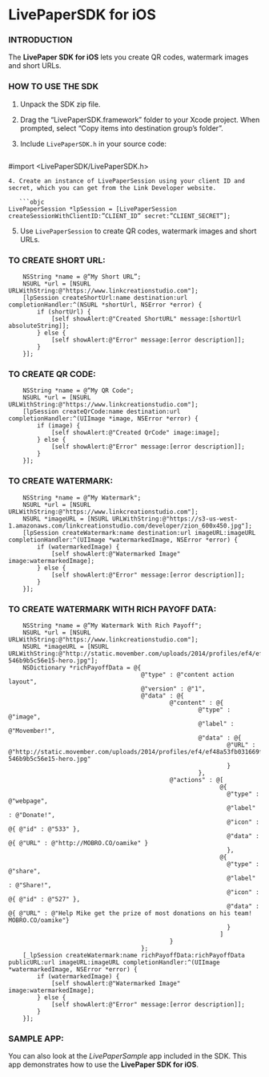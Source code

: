 # LivePaperSDK for iOS


### INTRODUCTION

The __LivePaper SDK for iOS__ lets you create QR codes, watermark images and short URLs.


### HOW TO USE THE SDK

1. Unpack the SDK zip file.
2. Drag the “LivePaperSDK.framework” folder to your Xcode project. When prompted, select “Copy items into destination group’s folder”.
3. Include `LivePaperSDK.h` in your source code:
   
   ```objc
#import <LivePaperSDK/LivePaperSDK.h>
```
4. Create an instance of LivePaperSession using your client ID and secret, which you can get from the Link Developer website.

   ```objc
LivePaperSession *lpSession = [LivePaperSession createSessionWithClientID:”CLIENT_ID” secret:”CLIENT_SECRET”];
```
5. Use `LivePaperSession` to create QR codes, watermark images and short URLs.

### TO CREATE SHORT URL:

```objc
    NSString *name = @“My Short URL”;
    NSURL *url = [NSURL URLWithString:@"https://www.linkcreationstudio.com"];
    [lpSession createShortUrl:name destination:url completionHandler:^(NSURL *shortUrl, NSError *error) {
        if (shortUrl) {
            [self showAlert:@"Created ShortURL" message:[shortUrl absoluteString]];
        } else {
            [self showAlert:@"Error" message:[error description]];
        }
    }];
```

### TO CREATE QR CODE:

```objc
    NSString *name = @“My QR Code";
    NSURL *url = [NSURL URLWithString:@"https://www.linkcreationstudio.com"];
    [lpSession createQrCode:name destination:url completionHandler:^(UIImage *image, NSError *error) {
        if (image) {
            [self showAlert:@"Created QrCode" image:image];
        } else {
            [self showAlert:@"Error" message:[error description]];
        }
    }];
```

### TO CREATE WATERMARK:

```objc
    NSString *name = @“My Watermark";
    NSURL *url = [NSURL URLWithString:@"https://www.linkcreationstudio.com"];
    NSURL *imageURL = [NSURL URLWithString:@"https://s3-us-west-1.amazonaws.com/linkcreationstudio.com/developer/zion_600x450.jpg"];
    [lpSession createWatermark:name destination:url imageURL:imageURL completionHandler:^(UIImage *watermarkedImage, NSError *error) {
        if (watermarkedImage) {
            [self showAlert:@"Watermarked Image" image:watermarkedImage];
        } else {
            [self showAlert:@"Error" message:[error description]];
        }
    }];
```

### TO CREATE WATERMARK WITH RICH PAYOFF DATA:

```objc
    NSString *name = @“My Watermark With Rich Payoff";
    NSURL *url = [NSURL URLWithString:@"https://www.linkcreationstudio.com"];
    NSURL *imageURL = [NSURL URLWithString:@"http://static.movember.com/uploads/2014/profiles/ef4/ef48a53fb031669fe86e741164d56972-546b9b5c56e15-hero.jpg"];
    NSDictionary *richPayoffData = @{
                                     @"type" : @"content action layout",
                                     @"version" : @"1",
                                     @"data" : @{
                                             @"content" : @{
                                                     @"type" : @"image",
                                                     @"label" : @"Movember!",
                                                     @"data" : @{
                                                             @"URL" : @"http://static.movember.com/uploads/2014/profiles/ef4/ef48a53fb031669fe86e741164d56972-546b9b5c56e15-hero.jpg"
                                                             }
                                                     },
                                             @"actions" : @[
                                                           @{
                                                             @"type" : @"webpage",
                                                             @"label" : @"Donate!",
                                                             @"icon" : @{ @"id" : @"533" },
                                                             @"data" : @{ @"URL" : @"http://MOBRO.CO/oamike" }
                                                             },
                                                           @{
                                                             @"type" : @"share",
                                                             @"label" : @"Share!",
                                                             @"icon" : @{ @"id" : @"527" },
                                                             @"data" : @{ @"URL" : @"Help Mike get the prize of most donations on his team! MOBRO.CO/oamike"}
                                                             }
                                                           ]
                                             }
                                     };
    [_lpSession createWatermark:name richPayoffData:richPayoffData publicURL:url imageURL:imageURL completionHandler:^(UIImage *watermarkedImage, NSError *error) {
        if (watermarkedImage) {
            [self showAlert:@"Watermarked Image" image:watermarkedImage];
        } else {
            [self showAlert:@"Error" message:[error description]];
        }
    }];
```

### SAMPLE APP:

You can also look at the _LivePaperSample_ app included in the SDK. This app demonstrates how to use the __LivePaper SDK for iOS__.
